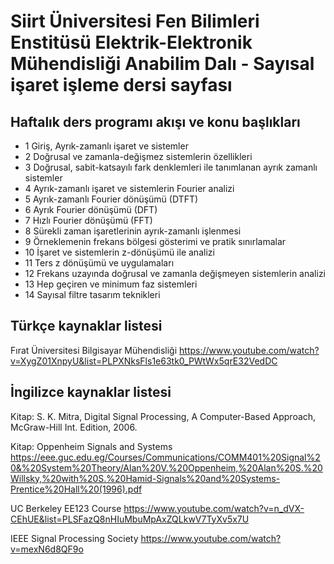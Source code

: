 # Siirt Üniversitesi Fen Bilimleri Enstitüsü Elektrik-Elektronik Mühendisliği Anabilim Dalı - Sayısal işaret işleme dersi sayfası

## Haftalık ders programı akışı ve konu başlıkları

* 1	Giriş, Ayrık-zamanlı işaret ve sistemler		
* 2	Doğrusal ve zamanla-değişmez sistemlerin özellikleri		
* 3	Doğrusal, sabit-katsayılı fark denklemleri ile tanımlanan ayrık zamanlı sistemler		
* 4	Ayrık-zamanlı işaret ve sistemlerin Fourier analizi		
* 5	Ayrık-zamanlı Fourier dönüşümü (DTFT)		
* 6	Ayrık Fourier dönüşümü (DFT)		
* 7	Hızlı Fourier dönüşümü (FFT)		
* 8	Sürekli zaman işaretlerinin ayrık-zamanlı işlenmesi		
* 9	Örneklemenin frekans bölgesi gösterimi ve pratik sınırlamalar		
* 10	İşaret ve sistemlerin z-dönüşümü ile analizi		
* 11	Ters z dönüşümü ve uygulamaları		
* 12	Frekans uzayında doğrusal ve zamanla değişmeyen sistemlerin analizi		
* 13	Hep geçiren ve minimum faz sistemleri		
* 14	Sayısal filtre tasarım teknikleri


## Türkçe kaynaklar listesi
Fırat Üniversitesi Bilgisayar Mühendisliği https://www.youtube.com/watch?v=XygZ01XnpyU&list=PLPXNksFls1e63tk0_PWtWx5qrE32VedDC


## İngilizce kaynaklar listesi

Kitap: S. K. Mitra, Digital Signal Processing, A Computer-Based Approach, McGraw-Hill Int. Edition, 2006.

Kitap: Oppenheim Signals and Systems https://eee.guc.edu.eg/Courses/Communications/COMM401%20Signal%20&%20System%20Theory/Alan%20V.%20Oppenheim,%20Alan%20S.%20Willsky,%20with%20S.%20Hamid-Signals%20and%20Systems-Prentice%20Hall%20(1996).pdf

UC Berkeley EE123 Course
https://www.youtube.com/watch?v=n_dVX-CEhUE&list=PLSFazQ8nHIuMbuMpAxZQLkwV7TyXv5x7U

IEEE Signal Processing Society
https://www.youtube.com/watch?v=mexN6d8QF9o

